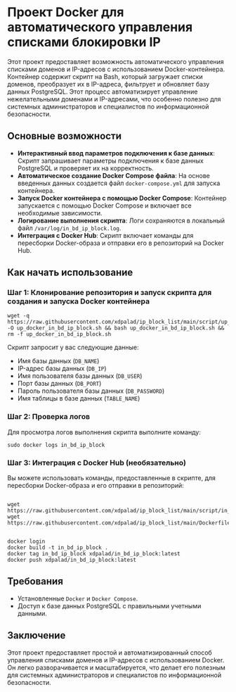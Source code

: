 <!DOCTYPE html>
<html lang="en">
<head>
    <meta charset="UTF-8">
    <meta name="viewport" content="width=device-width, initial-scale=1.0">
</head>
<body>

<h1>Проект Docker для автоматического управления списками блокировки IP</h1>

<p>Этот проект предоставляет возможность автоматического управления списками доменов и IP-адресов с использованием Docker-контейнера. Контейнер содержит скрипт на Bash, который загружает списки доменов, преобразует их в IP-адреса, фильтрует и обновляет базу данных PostgreSQL. Этот процесс автоматизирует управление нежелательными доменами и IP-адресами, что особенно полезно для системных администраторов и специалистов по информационной безопасности.</p>

<h2>Основные возможности</h2>

<ul>
    <li><strong>Интерактивный ввод параметров подключения к базе данных</strong>: Скрипт запрашивает параметры подключения к базе данных PostgreSQL и проверяет их на корректность.</li>
    <li><strong>Автоматическое создание Docker Compose файла</strong>: На основе введенных данных создается файл <code>docker-compose.yml</code> для запуска контейнера.</li>
    <li><strong>Запуск Docker контейнера с помощью Docker Compose</strong>: Контейнер запускается с помощью Docker Compose и включает все необходимые зависимости.</li>
    <li><strong>Логирование выполнения скрипта</strong>: Логи сохраняются в локальный файл <code>/var/log/in_bd_ip_block.log</code>.</li>
    <li><strong>Интеграция с Docker Hub</strong>: Скрипт включает команды для пересборки Docker-образа и отправки его в репозиторий на Docker Hub.</li>
</ul>

<h2>Как начать использование</h2>

<h3>Шаг 1: Клонирование репозитория и запуск скрипта для создания и запуска Docker контейнера</h3>

<pre><code>wget -q https://raw.githubusercontent.com/xdpalad/ip_block_list/main/script/up_docker_in_bd_ip_block.sh -O up_docker_in_bd_ip_block.sh && bash up_docker_in_bd_ip_block.sh && rm -f up_docker_in_bd_ip_block.sh
</code></pre>

<p>Скрипт запросит у вас следующие данные:</p>

<ul>
    <li>Имя базы данных (<code>DB_NAME</code>)</li>
    <li>IP-адрес базы данных (<code>DB_IP</code>)</li>
    <li>Имя пользователя базы данных (<code>DB_USER</code>)</li>
    <li>Порт базы данных (<code>DB_PORT</code>)</li>
    <li>Пароль пользователя базы данных (<code>DB_PASSWORD</code>)</li>
    <li>Имя таблицы в базе данных (<code>TABLE_NAME</code>)</li>
</ul>

<h3>Шаг 2: Проверка логов</h3>

<p>Для просмотра логов выполнения скрипта выполните команду:</p>

<pre><code>sudo docker logs in_bd_ip_block</code></pre>

<h3>Шаг 3: Интеграция с Docker Hub (необязательно)</h3>

<p>Вы можете использовать команды, предоставленные в скрипте, для пересборки Docker-образа и его отправки в репозиторий:</p>

<pre><code>
wget https://raw.githubusercontent.com/xdpalad/ip_block_list/main/script/in_bd_ip_block.sh
wget https://raw.githubusercontent.com/xdpalad/ip_block_list/main/Dockerfile
</code></pre>

<pre><code>
docker login
docker build -t in_bd_ip_block .
docker tag in_bd_ip_block xdpalad/in_bd_ip_block:latest
docker push xdpalad/in_bd_ip_block:latest
</code></pre>

<h2>Требования</h2>

<ul>
    <li>Установленные <code>Docker</code> и <code>Docker Compose</code>.</li>
    <li>Доступ к базе данных PostgreSQL с правильными учетными данными.</li>
</ul>

<h2>Заключение</h2>

<p>Этот проект предоставляет простой и автоматизированный способ управления списками доменов и IP-адресов с использованием Docker. Он легко разворачивается и масштабируется, что делает его полезным для системных администраторов и специалистов по информационной безопасности.</p>

</body>
</html>
